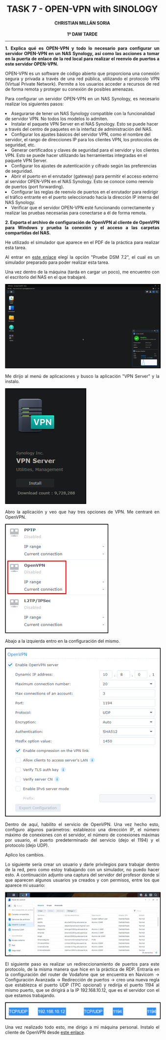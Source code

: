 <style>
  h1, h2, h3, h4, h5, h6{
    text-align: center;
    font-weight: bold;
    border: none;
    margin-bottom: 0px;
  }

  p{
    text-align: justify;
  }

  img{
    border: 2px solid black;
  }
</style>

<h1>TASK 7 - OPEN-VPN with SINOLOGY</h1>

<h4>CHRISTIAN MILLÁN SORIA</h4>

<h4>1º DAW TARDE</h4>

<hr>

<p><b>1. Explica qué es OPEN-VPN y todo lo necesario para configurar un servidor OPEN-VPN en un NAS Synology, así como las acciones a tomar en la puerta de enlace de la red local para realizar el reenvío de puertos a este servidor OPEN-VPN.</b></p>

<p>OPEN-VPN es un software de código abierto que proporciona una conexión segura y privada a través de una red pública, utilizando el protocolo VPN (Virtual Private Network). Permite a los usuarios acceder a recursos de red de forma remota y proteger su conexión de posibles amenazas.</p>

<p>Para configurar un servidor OPEN-VPN en un NAS Synology, es necesario realizar los siguientes pasos:</p>

<li>Asegurarse de tener un NAS Synology compatible con la funcionalidad de servidor VPN. No todos los modelos lo admiten.</li>

<li>Instalar el paquete VPN Server en el NAS Synology. Esto se puede hacer a través del centro de paquetes en la interfaz de administración del NAS.</li>

<li>Configurar los ajustes básicos del servidor VPN, como el nombre del servidor, el rango de direcciones IP para los clientes VPN, los protocolos de seguridad, etc.</li>

<li>Generar certificados y claves de seguridad para el servidor y los clientes VPN. Esto se puede hacer utilizando las herramientas integradas en el paquete VPN Server.</li>

<li>Configurar los ajustes de autenticación y cifrado según las preferencias de seguridad.</li>

<li>Abrir el puerto en el enrutador (gateway) para permitir el acceso externo al servidor OPEN-VPN en el NAS Synology. Esto se conoce como reenvío de puertos (port forwarding).</li>

<li>Configurar las reglas de reenvío de puertos en el enrutador para redirigir el tráfico entrante en el puerto seleccionado hacia la dirección IP interna del NAS Synology.</li>

<li>Verificar que el servidor OPEN-VPN esté funcionando correctamente y realizar las pruebas necesarias para conectarse a él de forma remota.</li>

<p><b>2. Exporta el archivo de configuración de OpenVPN al cliente de OpenVPN para Windows y prueba la conexión y el acceso a las carpetas compartidas del NAS.</b></p>

<p>He utilizado el simulador que aparece en el PDF de la práctica para realizar esta tarea.</p>

<p>Al entrar en <a href="https://demo.synology.com/es-es/dsm">este enlace</a> elegí la opción "Pruebe DSM 7.2", el cual es un simulador preparado para poder realizar esta tarea.</p>

<p>Una vez dentro de la máquina (tarda en cargar un poco), me encuentro con el escritorio del NAS en el que trabajaré.</p>

<img src="img/1.png">

<p>Me dirijo al menú de aplicaciones y busco la aplicación "VPN Server" y la instalo.</p>

<img src="img/2.png">

<p>Abro la aplicación y veo que hay tres opciones de VPN. Me centraré en OpenVPN.</p>

<img src="img/3.png">

<p>Abajo a la izquierda entro en la configuración del mismo.</p>

<img src="img/4.png">

<p>Dentro de aquí, habilito el servicio de OpenVPN. Una vez hecho esto, configuro algunos parámetros: establezco una dirección IP, el número máximo de conexiones con el servidor, el número de conexiones máximas por usuario, el puerto predeterminado del servicio (dejo el 1194) y el protocolo (dejo UDP).</p>

<p>Aplico los cambios.</p>

<p>Lo siguiente sería crear un usuario y darle privilegios para trabajar dentro de la red, pero como estoy trabajando con un simulador, no puedo hacer esto. A continuación adjunto una captura del servidor del profesor donde sí que aparecen algunos usuarios ya creados y con permisos, entre los que aparece mi usuario:</p>

<img src="img/5.png">

<p>El siguiente paso es realizar un redireccionamiento de puertos para este protocolo, de la misma manera que hice en la práctica de RDP. Entraría en la configuración del router de Vodafone que se encuentra en Navicom -> Configuración Avanzada -> Redirección de puertos -> creo una nueva regla que establezca el puerto UDP (TPC opcional) y redirija el puerto 1194 al mismo puerto, que se dirigirá a la IP 192.168.10.12, que es el servidor con el que estamos trabajando.</p>

<img src="img/6.png">

<p>Una vez realizado todo esto, me dirigo a mi máquina personal. Instalo el cliente de OpenVPN desde <a href="https://openvpn.net/client/client-connect-vpn-for-windows/">este enlace</a>.</p>